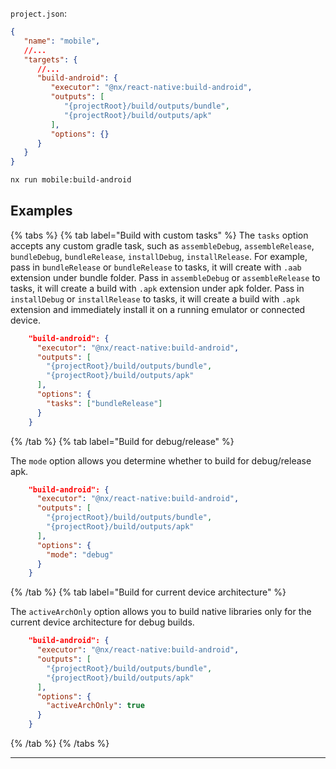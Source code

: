 `project.json`:

```json
{
   "name": "mobile",
   //...
   "targets": {
      //...
      "build-android": {
         "executor": "@nx/react-native:build-android",
         "outputs": [
            "{projectRoot}/build/outputs/bundle",
            "{projectRoot}/build/outputs/apk"
         ],
         "options": {}
      }
   }
}
```

```bash
nx run mobile:build-android
```

## Examples

{% tabs %}
{% tab label="Build with custom tasks" %}
The `tasks` option accepts any custom gradle task, such as `assembleDebug`, `assembleRelease`, `bundleDebug`, `bundleRelease`, `installDebug`, `installRelease`.
For example, pass in `bundleRelease` or `bundleRelease` to tasks, it will create with `.aab` extension under bundle folder.
Pass in `assembleDebug` or `assembleRelease` to tasks, it will create a build with `.apk` extension under apk folder.
Pass in `installDebug` or `installRelease` to tasks, it will create a build with `.apk` extension and immediately install it on a running emulator or connected device.

```json
    "build-android": {
      "executor": "@nx/react-native:build-android",
      "outputs": [
        "{projectRoot}/build/outputs/bundle",
        "{projectRoot}/build/outputs/apk"
      ],
      "options": {
        "tasks": ["bundleRelease"]
      }
    }
```

{% /tab %}
{% tab label="Build for debug/release" %}

The `mode` option allows you determine whether to build for debug/release apk.

```json
    "build-android": {
      "executor": "@nx/react-native:build-android",
      "outputs": [
        "{projectRoot}/build/outputs/bundle",
        "{projectRoot}/build/outputs/apk"
      ],
      "options": {
        "mode": "debug"
      }
    }
```

{% /tab %}
{% tab label="Build for current device architecture" %}

The `activeArchOnly` option allows you to build native libraries only for the current device architecture for debug builds.

```json
    "build-android": {
      "executor": "@nx/react-native:build-android",
      "outputs": [
        "{projectRoot}/build/outputs/bundle",
        "{projectRoot}/build/outputs/apk"
      ],
      "options": {
        "activeArchOnly": true
      }
    }
```

{% /tab %}
{% /tabs %}

---
